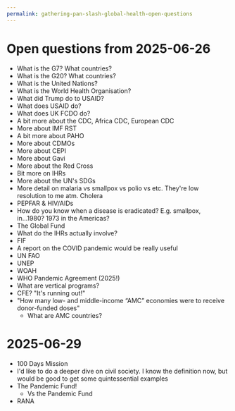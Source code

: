 ```yaml
---
permalink: gathering-pan-slash-global-health-open-questions
---
```


# Open questions from 2025-06-26
- What is the G7? What countries?
- What is the G20? What countries?
- What is the United Nations?
- What is the World Health Organisation?
- What did Trump do to USAID?
- What does USAID do? 
- What does UK FCDO do?
- A bit more about the CDC, Africa CDC, European CDC
- More about IMF RST
- A bit more about PAHO
- More about CDMOs
- More about CEPI
- More about Gavi
- More about the Red Cross
- Bit more on IHRs
- More about the UN's SDGs
- More detail on malaria vs smallpox vs polio vs etc. They're low resolution to me atm. Cholera
- PEPFAR & HIV/AIDs
- How do you know when a disease is eradicated? E.g. smallpox, in...1980? 1973 in the Americas?
- The Global Fund
- What do the IHRs actually involve?
- FIF
- A report on the COVID pandemic would be really useful
- UN FAO
- UNEP
- WOAH
- WHO Pandemic Agreement (2025!)
- What are vertical programs?
- CFE? "It's running out!"
- "How many low- and middle-income “AMC” economies were to receive donor-funded doses"
	- What are AMC countries?
# 2025-06-29 
- 100 Days Mission
- I'd like to do a deeper dive on civil society. I know the definition now, but would be good to get some quintessential examples
- The Pandemic Fund! 
	- Vs the Pandemic Fund
- RANA